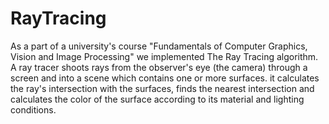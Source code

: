 # RayTracing
As a part of a university's course "Fundamentals of Computer Graphics, Vision and Image Processing" we implemented The Ray Tracing algorithm. A ray tracer shoots rays from the observer's eye (the camera) through a screen and into a scene which contains one or more surfaces. it calculates the ray's intersection with the surfaces, finds the nearest intersection and calculates the color of the surface according to its material and lighting conditions.
